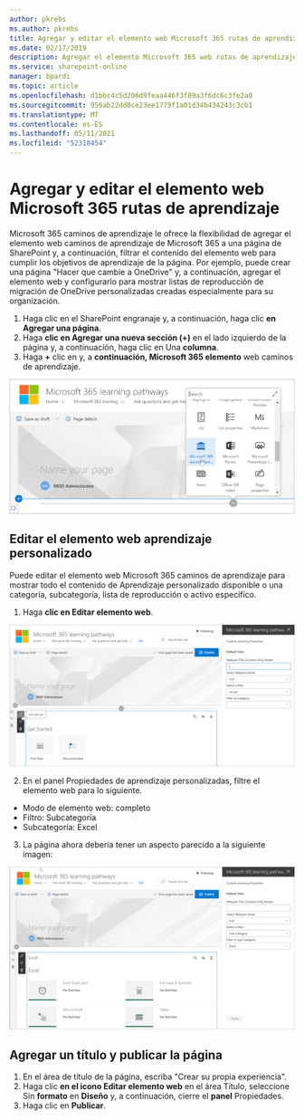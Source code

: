 ```yaml
---
author: pkrebs
ms.author: pkrebs
title: Agregar y editar el elemento web Microsoft 365 rutas de aprendizaje
ms.date: 02/17/2019
description: Agregar el elemento Microsoft 365 web rutas de aprendizaje a una SharePoint web
ms.service: sharepoint-online
manager: bpardi
ms.topic: article
ms.openlocfilehash: d1bbc4c5d206d9feaa446f3f89a3f6dc6c3fe2a0
ms.sourcegitcommit: 956ab22dd8ce23ee1779f1a01d34b434243c3cb1
ms.translationtype: MT
ms.contentlocale: es-ES
ms.lasthandoff: 05/11/2021
ms.locfileid: "52310454"
---
```

# <a name="add-and-edit-the-microsoft-365-learning-pathways-web-part"></a>Agregar y editar el elemento web Microsoft 365 rutas de aprendizaje

Microsoft 365 caminos de aprendizaje le ofrece la flexibilidad de agregar el elemento web caminos de aprendizaje de Microsoft 365 a una página de SharePoint y, a continuación, filtrar el contenido del elemento web para cumplir los objetivos de aprendizaje de la página. Por ejemplo, puede crear una página "Hacer que cambie a OneDrive" y, a continuación, agregar el elemento web y configurarlo para mostrar listas de reproducción de migración de OneDrive personalizadas creadas especialmente para su organización.

1.  Haga clic en el SharePoint engranaje y, a continuación, haga clic **en Agregar una página**.
2.  Haga **clic en Agregar una nueva sección (+)** en el lado izquierdo de la página y, a continuación, haga clic en Una **columna**.
3.  Haga **+** clic en y, a **continuación, Microsoft 365 elemento** web caminos de aprendizaje. 

![cg-webpartadd.png](media/cg-webpartadd.png)

## <a name="edit-the-custom-learning-web-part"></a>Editar el elemento web aprendizaje personalizado
Puede editar el elemento web Microsoft 365 caminos de aprendizaje para mostrar todo el contenido de Aprendizaje personalizado disponible o una categoría, subcategoría, lista de reproducción o activo específico. 

1.  Haga **clic en Editar elemento web**.

![cg-webpartedit.png](media/cg-webpartedit.png)

2. En el panel Propiedades de aprendizaje personalizadas, filtre el elemento web para lo siguiente. 

- Modo de elemento web: completo
- Filtro: Subcategoría
- Subcategoría: Excel

3. La página ahora debería tener un aspecto parecido a la siguiente imagen: 

![cg-webpartfilter.png](media/cg-webpartfilter.png)

## <a name="add-a-title-and-publish-the-page"></a>Agregar un título y publicar la página
1. En el área de título de la página, escriba "Crear su propia experiencia".
2. Haga clic **en el icono Editar elemento web** en el área Título, seleccione Sin **formato** en **Diseño** y, a continuación, cierre el **panel** Propiedades.
3. Haga clic en **Publicar**.
